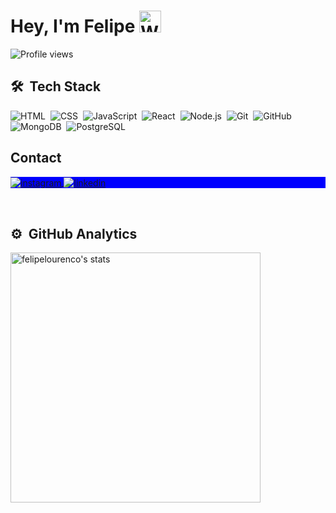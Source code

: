 <h1 align="left"> Hey, I'm Felipe  
  <img src="https://raw.githubusercontent.com/nixin72/nixin72/master/wave.gif" 
         alt="Waving hand animated gif"
         height="35"
         width="35" 
  />
</h1>

<p align="left"> <img src="https://komarev.com/ghpvc/?username=felipelourencosilva&color=blueviolet" alt="Profile views" /> </p>

<!--
Here are some ideas to get you started:

- 🔭 I’m currently working on ...
- 🌱 I’m currently learning ...
- 👯 I’m looking to collaborate on ...
- 🤔 I’m looking for help with ...
- 💬 Ask me about ...
- 📫 How to reach me: ...
- 😄 Pronouns: ...
- ⚡ Fun fact: ...
-->

## 🛠 &nbsp;Tech Stack

![HTML](https://img.shields.io/badge/-HTML-05122A?style=flat&logo=HTML5)&nbsp;
![CSS](https://img.shields.io/badge/-CSS-05122A?style=flat&logo=CSS3&logoColor=1572B6)&nbsp;
![JavaScript](https://img.shields.io/badge/-JavaScript-05122A?style=flat&logo=javascript)&nbsp;
![React](https://img.shields.io/badge/-React-05122A?style=flat&logo=react)&nbsp;
![Node.js](https://img.shields.io/badge/-Node.js-05122A?style=flat&logo=node.js)&nbsp;
![Git](https://img.shields.io/badge/-Git-05122A?style=flat&logo=git)&nbsp;
![GitHub](https://img.shields.io/badge/-GitHub-05122A?style=flat&logo=github)&nbsp;
![MongoDB](https://img.shields.io/badge/-MongoDB-05122A?style=flat&logo=mongodb)&nbsp;
![PostgreSQL](https://img.shields.io/badge/-PostgreSQL-05122A?style=flat&logo=postgresql)&nbsp;

## Contact

<p align="left" style="background:blue">
<a href="https://instagram.com/felipelourencs" target="_blank">
 <img align="center" src="https://img.shields.io/badge/-felipelourencs-05122A?style=flat&logo=instagram" alt="instagram"/>
</a>
<a href="https://linkedin.com/in/felipelourencos" target="_blank">
  <img align="center" src="https://img.shields.io/badge/-felipelourencos-05122A?style=flat&logo=linkedin" alt="linkedin"/>
</a>
</p>

<br>

## ⚙️ &nbsp;GitHub Analytics

<p align="left">
  <img width="400em" src="https://github-readme-stats.vercel.app/api?username=felipelourencosilva&show_icons=true&theme=tokyonight" alt="felipelourenco's stats"/>
</p>

